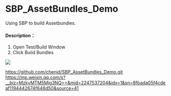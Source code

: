 # SBP_AssetBundles_Demo
Using SBP to build Assetbundles.

#### Description：
1. Open Test/Build Window
2. Click Build Bundles

![](https://upload-images.jianshu.io/upload_images/1372105-a679cac080f88f31.png?imageMogr2/auto-orient/strip%7CimageView2/2/w/1240)


https://github.com/chenjd/SBP_AssetBundles_Demo.git
https://mp.weixin.qq.com/s?__biz=MzkyMTM5Mjg3NQ==&mid=2247537204&idx=1&sn=8fbada05f4cdeaf1194442674f648d50&source=41